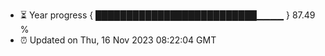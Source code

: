 - ⏳ Year progress { ██████████████████████████▁▁▁▁ } 87.49 %
- ⏰ Updated on Thu, 16 Nov 2023 08:22:04 GMT

